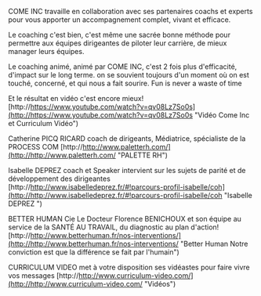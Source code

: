 COME INC travaille en collaboration avec ses partenaires coachs et experts pour vous apporter un accompagnement complet, vivant et efficace.

Le coaching c'est bien, c'est même une sacrée bonne méthode pour  permettre aux équipes dirigeantes de piloter leur carrière, de mieux manager leurs équipes.

Le coaching animé, animé par COME INC, c'est 2 fois plus d'efficacité, d'impact sur le long terme. on se souvient toujours d'un moment où on est touché, concerné, et qui nous a fait sourire. Fun is never a waste of time

Et le résultat en vidéo c'est encore mieux!
[http://https://www.youtube.com/watch?v=qv08Lz7So0s](http://https://www.youtube.com/watch?v=qv08Lz7So0s "Vidéo Come Inc et Curriculum Vidéo")

Catherine PICQ RICARD coach de dirigeants, Médiatrice, spécialiste de la PROCESS COM [http://http://www.paletterh.com/](http://http://www.paletterh.com/ "PALETTE RH")

Isabelle DEPREZ coach et Speaker intervient sur les sujets de parité et de développement des dirigeantes
[http://http://www.isabelledeprez.fr/#!parcours-profil-isabelle/coh](http://http://www.isabelledeprez.fr/#!parcours-profil-isabelle/coh "Isabelle DEPREZ ")

BETTER HUMAN Cie Le Docteur Florence BENICHOUX et son équipe au service de la SANTÉ AU TRAVAIL, du diagnostic au plan d'action! [http://http://www.betterhuman.fr/nos-interventions/](http://http://www.betterhuman.fr/nos-interventions/ "Better Human Notre conviction est que la différence se fait par l'humain")

CURRICULUM VIDEO met à votre disposition ses vidéastes pour faire vivre vos messages
[http://http://www.curriculum-video.com/](http://http://www.curriculum-video.com/ "Vidéos")
